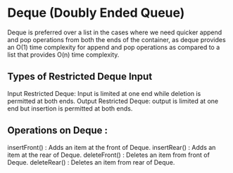 
# Deque (Doubly Ended Queue)

Deque is preferred over a list in the cases where we need quicker append and pop operations from both the ends of the container, as deque provides an O(1) time complexity for append and pop operations as compared to a list that provides O(n) time complexity.

## Types of Restricted Deque Input
Input Restricted Deque:  Input is limited at one end while deletion is permitted at both ends.
Output Restricted Deque: output is limited at one end but insertion is permitted at both ends.

## Operations on Deque :

insertFront() : Adds an item at the front of Deque.
insertRear()  : Adds an item at the rear of Deque.
deleteFront() : Deletes an item from front of Deque.
deleteRear()  : Deletes an item from rear of Deque.